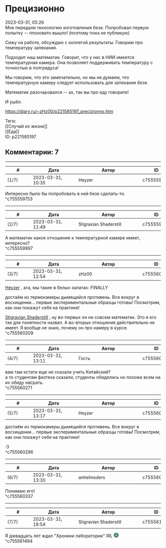 Прецизионно
===========

  
2023-03-31, 05:26  
 Мне передали технологию изготовления безе. Попробовал первую попытку -- плоховато вышло! (поэтому пока не публикую)   
   
 Сижу на работе, обсуждаю с коллегой результаты. Говорим про температуру запекания.   
   
 Подходит наш математик. Говорит, что у нас в НИИ имеется температурная камера. Она позволяет поддерживать температуру с точностью в полградуса!   
   
 Мы говорим, что это замечательно, но мы не думаем, что температурную камеру следует использовать для запекания безе.   
   
 Математик разочаровался -- ах, так вы про еду говорите!   
   
 И ушёл.   
  
<https://diary.ru/~zHz00/p221585197_precizionno.htm>  
  
Теги:  
[[Случай из жизни]]  
[[Еда]]  
ID: p221585197  


Комментарии: 7
--------------

  


---



|         #         |              Дата              |                     Автор                     |           ID           |
| --- | --- | --- | --- |
| (1/7) | 2023-03-31, 10:35 | Heyzer | c755559753 |

  
 Интересно было бы попробовать в ней безе сделать-то.   
 ^c755559753

---



|         #         |              Дата              |                     Автор                     |           ID           |
| --- | --- | --- | --- |
| (2/7) | 2023-03-31, 11:49 | Stigravian Shaderstill | c755559997 |

  
 А математик какое отношение к температурной камере имеет, интересно?   
 ^c755559997

---



|         #         |              Дата              |                     Автор                     |           ID           |
| --- | --- | --- | --- |
| (3/7) | 2023-03-31, 12:54 | zHz00 | c755560209 |

  
  [Heyzer](https://heyzero.diary.ru "Orca's dreams")  , ага, мы такие в белых халатах: FINALLY   
   
 достаём из термокамеры дымящийся противень. Все вокруг в восхищении... первые экспериментальные образцы готовы! Посмотрим, как они покажут себя на практике!   
   
  [Stigravian Shaderstill](https://stigravian.diary.ru "Science, Death, Rock-n-Roll")  , ну во-первых он не совсем математик. Это я его так для понятности назвал. А во-вторых отношения действительно не имеет. Я вообще не знаю, почему он про камеру в курсе.   
 ^c755560209

---



|         #         |              Дата              |                     Автор                     |           ID           |
| --- | --- | --- | --- |
| (4/7) | 2023-03-31, 13:11 | Гость | c755560271 |

  
 вам там кстати еще не сказали учить Китайский?   
 а то студентам физтеха сказали, студенты обиделись но похоже всем на их обиду насрать.   
 ^c755560271

---



|         #         |              Дата              |                     Автор                     |           ID           |
| --- | --- | --- | --- |
| (5/7) | 2023-03-31, 13:17 | Heyzer | c755560296 |

  
  достаём из термокамеры дымящийся противень. Все вокруг в восхищении... первые экспериментальные образцы готовы! Посмотрим, как они покажут себя на практике!    
   
 :3   
 ^c755560296

---



|         #         |              Дата              |                     Автор                     |           ID           |
| --- | --- | --- | --- |
| (6/7) | 2023-03-31, 13:30 | anhelmoders | c755560337 |

  
 Понимаю его!   
 ^c755560337

---



|         #         |              Дата              |                     Автор                     |           ID           |
| --- | --- | --- | --- |
| (7/7) | 2023-03-31, 18:54 | Stigravian Shaderstill | c755561494 |

  
 Я джвадцать лет ждал "Хроники лаборатории" IRL ![:-D](pics/1133.gif)   
 ^c755561494
